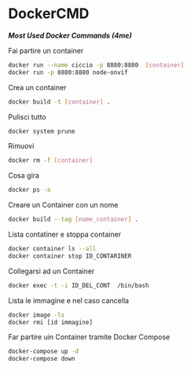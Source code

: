 # DockerCMD

***Most Used Docker Commands (4me)***


Fai partire un container
```bash
docker run --name ciccio -p 8880:8880  [container]
docker run -p 8880:8880 node-onvif

```

Crea un container
```bash
docker build -t [container] .
```

Pulisci tutto
```bash
docker system prune
```

Rimuovi
```bash
docker rm -f [container]
```
Cosa gira
```bash
docker ps -a
```

Creare un Container con un nome
```bash
docker build --tag [nome_container] .
```

Lista contatiner e stoppa container
```bash
docker container ls --all
docker container stop ID_CONTARINER
```

Collegarsi ad un Container
```bash
docker exec -t -i ID_DEL_CONT  /bin/bash
```


Lista le immagine e nel caso cancella
```bash
docker image -ls
docker rmi [id immagine]
```



Far partire uin Container tramite Docker Compose
```bash
docker-compose up -d
docker-compose down
```




